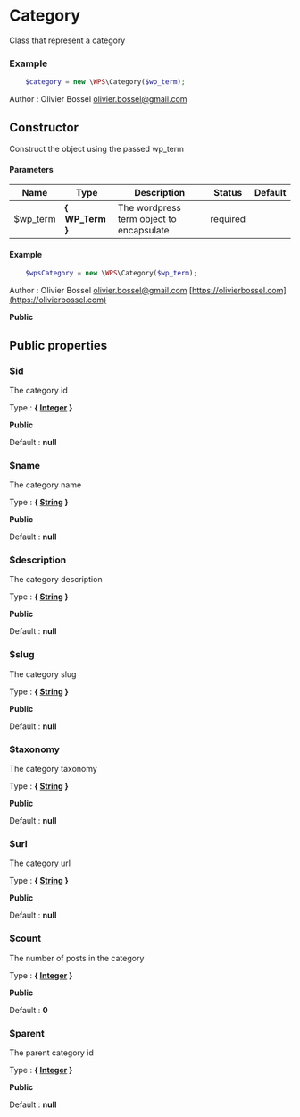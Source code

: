 # Category

Class that represent a category


### Example
```php
	$category = new \WPS\Category($wp_term);
```
Author : Olivier Bossel [olivier.bossel@gmail.com](mailto:olivier.bossel@gmail.com)


## Constructor

Construct the object using the passed wp_term


#### Parameters
Name  |  Type  |  Description  |  Status  |  Default
------------  |  ------------  |  ------------  |  ------------  |  ------------
$wp_term  |  **{ WP_Term }**  |  The wordpress term object to encapsulate  |  required  |

#### Example
```php
	$wpsCategory = new \WPS\Category($wp_term);
```
Author : Olivier Bossel [olivier.bossel@gmail.com](mailto:olivier.bossel@gmail.com) [https://olivierbossel.com](https://olivierbossel.com)

**Public**


## Public properties


### $id

The category id

Type : **{ [Integer](http://php.net/manual/en/language.types.integer.php) }**

**Public**

Default : **null**


### $name

The category name

Type : **{ [String](http://php.net/manual/en/language.types.string.php) }**

**Public**

Default : **null**


### $description

The category description

Type : **{ [String](http://php.net/manual/en/language.types.string.php) }**

**Public**

Default : **null**


### $slug

The category slug

Type : **{ [String](http://php.net/manual/en/language.types.string.php) }**

**Public**

Default : **null**


### $taxonomy

The category taxonomy

Type : **{ [String](http://php.net/manual/en/language.types.string.php) }**

**Public**

Default : **null**


### $url

The category url

Type : **{ [String](http://php.net/manual/en/language.types.string.php) }**

**Public**

Default : **null**


### $count

The number of posts in the category

Type : **{ [Integer](http://php.net/manual/en/language.types.integer.php) }**

**Public**

Default : **0**


### $parent

The parent category id

Type : **{ [Integer](http://php.net/manual/en/language.types.integer.php) }**

**Public**

Default : **null**